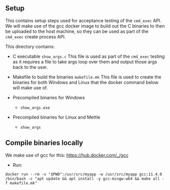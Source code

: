## Setup

This contains setup steps used for acceptance testing of the `cmd_exec` API. We will make use of the gcc docker image to build out the C binaries to
then be uploaded to the host machine, so they can be used as part of the `cmd_exec` create process API.

This directory contains:
- C executable `show_args.c`
This file is used as part of the `cmd_exec` testing as it requires a file to take args loop over them and output those args back to the user.

- Makefile to build the binaries `makefile.mk`
This file is used to create the binaries for both Windows and Linux that the docker command below will make use of.

- Precompiled binaries for Windows
  - `show_args.exe`

- Precompiled binaries for Linux and Mettle
  - `show_args`

## Compile binaries locally

We make use of gcc for this: https://hub.docker.com/_/gcc

- Run:
```shell
docker run --rm -v "$PWD":/usr/src/myapp -w /usr/src/myapp gcc:11.4.0 /bin/bash -c "apt update && apt install -y gcc-mingw-w64 && make all -f makefile.mk"
```
